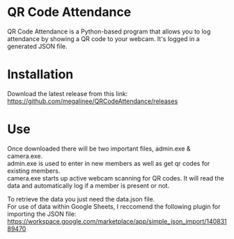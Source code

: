 # QR Code Attendance
QR Code Attendance is a Python-based program that allows you to log attendance by showing a QR code to your webcam. It's logged in a generated JSON file.

# Installation
Download the latest release from this link: <br />
https://github.com/megalinee/QRCodeAttendance/releases

# Use
Once downloaded there will be two important files, admin.exe & camera.exe.<br />
admin.exe is used to enter in new members as well as get qr codes for existing members.<br />
camera.exe starts up active webcam scanning for QR codes. It will read the data and automatically log if a member is present or not.

To retrieve the data you just need the data.json file.<br />
For use of data within Google Sheets, I reccomend the following plugin for importing the JSON file:<br />
https://workspace.google.com/marketplace/app/simple_json_import/14083189470
